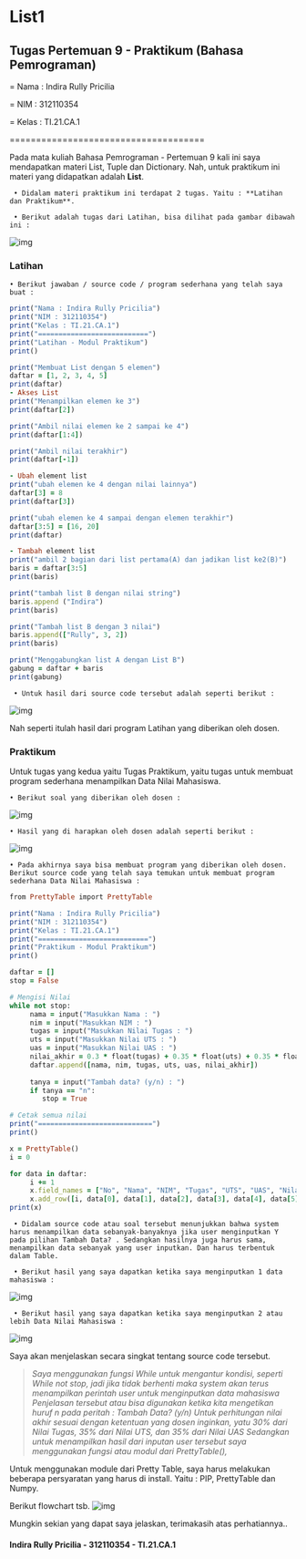 # List1

## Tugas Pertemuan 9 - Praktikum (Bahasa Pemrograman)

= Nama : Indira Rully Pricilia

= NIM : 312110354

= Kelas : TI.21.CA.1

=====================================

Pada mata kuliah Bahasa Pemrograman - Pertemuan 9 kali ini saya mendapatkan materi List, Tuple dan Dictionary. Nah, untuk praktikum ini materi yang didapatkan adalah **List**.

     • Didalam materi praktikum ini terdapat 2 tugas. Yaitu : **Latihan dan Praktikum**.

     • Berikut adalah tugas dari Latihan, bisa dilihat pada gambar dibawah ini :
![img](Screenshot/ss1.png)

### Latihan
    • Berikut jawaban / source code / program sederhana yang telah saya buat :

```ruby
print("Nama : Indira Rully Pricilia")
print("NIM : 312110354")
print("Kelas : TI.21.CA.1")
print("===========================")
print("Latihan - Modul Praktikum") 
print()

print("Membuat List dengan 5 elemen")
daftar = [1, 2, 3, 4, 5]
print(daftar)
- Akses List
print("Menampilkan elemen ke 3")
print(daftar[2])

print("Ambil nilai elemen ke 2 sampai ke 4")
print(daftar[1:4])

print("Ambil nilai terakhir")
print(daftar[-1])

- Ubah element list
print("ubah elemen ke 4 dengan nilai lainnya")
daftar[3] = 8
print(daftar[3])

print("ubah elemen ke 4 sampai dengan elemen terakhir")
daftar[3:5] = [16, 20]
print(daftar)

- Tambah element list
print("ambil 2 bagian dari list pertama(A) dan jadikan list ke2(B)")
baris = daftar[3:5]
print(baris)

print("tambah list B dengan nilai string")
baris.append ("Indira")
print(baris)

print("Tambah list B dengan 3 nilai")
baris.append(["Rully", 3, 2])
print(baris)

print("Menggabungkan list A dengan List B")
gabung = daftar + baris
print(gabung)
```

     • Untuk hasil dari source code tersebut adalah seperti berikut :
![img](Screenshot/ss1.png)
 
Nah seperti itulah hasil dari program Latihan yang diberikan oleh dosen.

### Praktikum

Untuk tugas yang kedua yaitu Tugas Praktikum, yaitu tugas untuk membuat program sederhana menampilkan Data Nilai Mahasiswa.

    • Berikut soal yang diberikan oleh dosen :
![img](Screenshot/ss3.png)

    • Hasil yang di harapkan oleh dosen adalah seperti berikut :
![img](Screenshot/ss3.png)

    • Pada akhirnya saya bisa membuat program yang diberikan oleh dosen. Berikut source code yang telah saya temukan untuk membuat program sederhana Data Nilai Mahasiswa :
```ruby
from PrettyTable import PrettyTable

print("Nama : Indira Rully Pricilia")
print("NIM : 312110354")
print("Kelas : TI.21.CA.1")
print("===========================")
print("Praktikum - Modul Praktikum")
print()

daftar = []
stop = False

# Mengisi Nilai
while not stop:
     nama = input("Masukkan Nama : ")
     nim = input("Masukkan NIM : ")
     tugas = input("Masukkan Nilai Tugas : ")
     uts = input("Masukkan Nilai UTS : ")
     uas = input("Masukkan Nilai UAS : ")
     nilai_akhir = 0.3 * float(tugas) + 0.35 * float(uts) + 0.35 * float(uas)
     daftar.append([nama, nim, tugas, uts, uas, nilai_akhir])
         
     tanya = input("Tambah data? (y/n) : ")
     if tanya == "n":
        stop = True

# Cetak semua nilai
print("============================")
print()

x = PrettyTable()
i = 0

for data in daftar:
     i += 1
     x.field_names = ["No", "Nama", "NIM", "Tugas", "UTS", "UAS", "Nilai Akhir"]
     x.add_row([i, data[0], data[1], data[2], data[3], data[4], data[5]])
print(x)
```

     • Didalam source code atau soal tersebut menunjukkan bahwa system harus menampilkan data sebanyak-banyaknya jika user menginputkan Y pada pilihan Tambah Data? . Sedangkan hasilnya juga harus sama, menampilkan data sebanyak yang user inputkan. Dan harus terbentuk dalam Table.

     • Berikut hasil yang saya dapatkan ketika saya menginputkan 1 data mahasiswa :
![img](Screenshot/ss3.png)

     • Berikut hasil yang saya dapatkan ketika saya menginputkan 2 atau lebih Data Nilai Mahasiswa :
![img](Screenshot/ss3.png)

Saya akan menjelaskan secara singkat tentang source code tersebut.

> *Saya menggunakan fungsi While untuk mengantur kondisi, seperti While not stop, jadi jika tidak berhenti maka system akan terus menampilkan perintah user untuk menginputkan data mahasiswa
Penjelasan tersebut atau bisa digunakan ketika kita mengetikan huruf n pada peritah : Tambah Data? (y/n)*
> *Untuk perhitungan nilai akhir sesuai dengan ketentuan yang dosen inginkan, yatu 30% dari Nilai Tugas, 35% dari Nilai UTS, dan 35% dari Nilai UAS
Sedangkan untuk menampilkan hasil dari inputan user tersebut saya menggunakan fungsi atau modul dari PrettyTable(),*

Untuk menggunakan module dari Pretty Table, saya harus melakukan beberapa persyaratan yang harus di install. Yaitu : PIP, PrettyTable dan Numpy.

Berikut flowchart tsb.
![img](Screenshot/ss6.png)

Mungkin sekian yang dapat saya jelaskan, terimakasih atas perhatiannya..

#### Indira Rully Pricilia - 312110354 - TI.21.CA.1 
